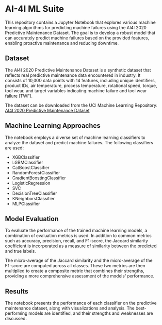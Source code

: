 # AI-4I ML Suite

This repository contains a Jupyter Notebook that explores various machine learning algorithms for predicting machine failures using the AI4I 2020 Predictive Maintenance Dataset. The goal is to develop a robust model that can accurately predict machine failures based on the provided features, enabling proactive maintenance and reducing downtime.

## Dataset

The AI4I 2020 Predictive Maintenance Dataset is a synthetic dataset that reflects real predictive maintenance data encountered in industry. It consists of 10,000 data points with 14 features, including unique identifiers, product IDs, air temperature, process temperature, rotational speed, torque, tool wear, and target variables indicating machine failure and tool wear failure (TWF).

The dataset can be downloaded from the UCI Machine Learning Repository: [AI4I 2020 Predictive Maintenance Dataset](https://archive.ics.uci.edu/dataset/601/ai4i+2020+predictive+maintenance+dataset)

## Machine Learning Approaches

The notebook employs a diverse set of machine learning classifiers to analyze the dataset and predict machine failures. The following classifiers are used:

- XGBClassifier
- LGBMClassifier
- CatBoostClassifier
- RandomForestClassifier
- GradientBoostingClassifier
- LogisticRegression
- SVC
- DecisionTreeClassifier
- KNeighborsClassifier
- MLPClassifier

## Model Evaluation

To evaluate the performance of the trained machine learning models, a combination of evaluation metrics is used. In addition to common metrics such as accuracy, precision, recall, and F1-score, the Jaccard similarity coefficient is incorporated as a measure of similarity between the predicted and true labels.

The micro-average of the Jaccard similarity and the micro-average of the F1-score are computed across all classes. These two metrics are then multiplied to create a composite metric that combines their strengths, providing a more comprehensive assessment of the models' performance.

## Results

The notebook presents the performance of each classifier on the predictive maintenance dataset, along with visualizations and analysis. The best-performing models are identified, and their strengths and weaknesses are discussed.
